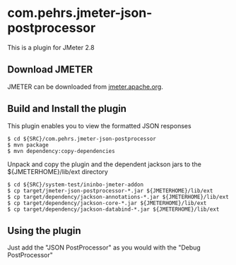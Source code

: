 
# com.pehrs.jmeter-json-postprocessor

This is a plugin for JMeter 2.8

## Download JMETER

JMETER can be downloaded from [jmeter.apache.org](http://jmeter.apache.org/download_jmeter.cgi).

## Build and Install the plugin

This plugin enables you to view the formatted JSON responses 

	$ cd ${SRC}/com.pehrs.jmeter-json-postprocessor
	$ mvn package
	$ mvn dependency:copy-dependencies

Unpack and copy the plugin and the dependent jackson jars to the ${JMETERHOME}/lib/ext directory 

	$ cd ${SRC}/system-test/ininbo-jmeter-addon
	$ cp target/jmeter-json-postprocessor-*.jar ${JMETERHOME}/lib/ext
	$ cp target/dependency/jackson-annotations-*.jar ${JMETERHOME}/lib/ext
	$ cp target/dependency/jackson-core-*.jar ${JMETERHOME}/lib/ext
	$ cp target/dependency/jackson-databind-*.jar ${JMETERHOME}/lib/ext


## Using the plugin

Just add the "JSON PostProcessor" as you would with the "Debug PostProcessor"

